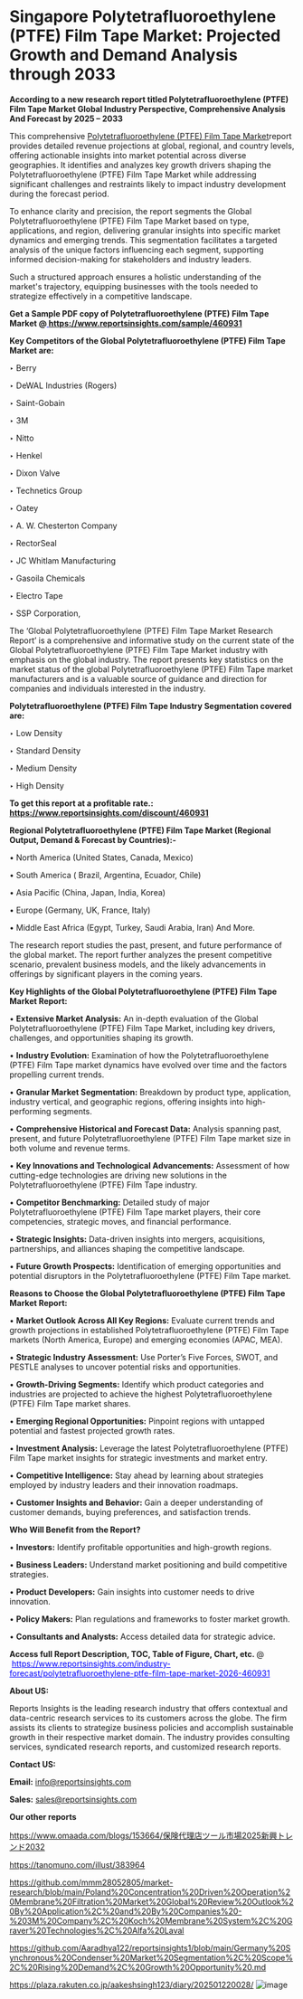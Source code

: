# Singapore Polytetrafluoroethylene (PTFE) Film Tape Market: Projected Growth and Demand Analysis through 2033

<strong>According to a new research report titled Polytetrafluoroethylene (PTFE) Film Tape Market Global Industry Perspective, Comprehensive Analysis And Forecast by 2025 – 2033</strong>

This comprehensive <a href=https://www.reportsinsights.com/sample/460931>Polytetrafluoroethylene (PTFE) Film Tape Market</a>report provides detailed revenue projections at global, regional, and country levels, offering actionable insights into market potential across diverse geographies. It identifies and analyzes key growth drivers shaping the Polytetrafluoroethylene (PTFE) Film Tape Market while addressing significant challenges and restraints likely to impact industry development during the forecast period.

To enhance clarity and precision, the report segments the Global Polytetrafluoroethylene (PTFE) Film Tape Market based on type, applications, and region, delivering granular insights into specific market dynamics and emerging trends. This segmentation facilitates a targeted analysis of the unique factors influencing each segment, supporting informed decision-making for stakeholders and industry leaders.

Such a structured approach ensures a holistic understanding of the market's trajectory, equipping businesses with the tools needed to strategize effectively in a competitive landscape.

<strong>Get a Sample PDF copy of Polytetrafluoroethylene (PTFE) Film Tape Market </strong><strong>@<a href=https://www.reportsinsights.com/sample/460931 style=color:#0000ff;> https://www.reportsinsights.com/sample/460931</a></strong></font>

<strong>Key Competitors of the Global Polytetrafluoroethylene (PTFE) Film Tape Market are:</strong>

‣ Berry

‣ DeWAL Industries (Rogers)

‣ Saint-Gobain

‣ 3M

‣ Nitto

‣ Henkel

‣ Dixon Valve

‣ Technetics Group

‣ Oatey

‣ A. W. Chesterton Company

‣ RectorSeal

‣ JC Whitlam Manufacturing

‣ Gasoila Chemicals

‣ Electro Tape

‣ SSP Corporation,

The ‘Global Polytetrafluoroethylene (PTFE) Film Tape Market Research Report’ is a comprehensive and informative study on the current state of the Global Polytetrafluoroethylene (PTFE) Film Tape Market industry with emphasis on the global industry. The report presents key statistics on the market status of the global Polytetrafluoroethylene (PTFE) Film Tape market manufacturers and is a valuable source of guidance and direction for companies and individuals interested in the industry.

<strong>Polytetrafluoroethylene (PTFE) Film Tape Industry Segmentation covered are:</strong>

‣ Low Density

‣ Standard Density

‣ Medium Density

‣ High Density

<strong>To get this report at a profitable rate.: <a href=https://www.reportsinsights.com/discount/460931 style=color:#0000ff;>https://www.reportsinsights.com/discount/460931</a></strong></font>

<strong>Regional Polytetrafluoroethylene (PTFE) Film Tape Market (Regional Output, Demand &amp; Forecast by Countries):-</strong>

• North America (United States, Canada, Mexico)

• South America ( Brazil, Argentina, Ecuador, Chile)

• Asia Pacific (China, Japan, India, Korea)

• Europe (Germany, UK, France, Italy)

• Middle East Africa (Egypt, Turkey, Saudi Arabia, Iran) And More.

The research report studies the past, present, and future performance of the global market. The report further analyzes the present competitive scenario, prevalent business models, and the likely advancements in offerings by significant players in the coming years.

<strong>Key Highlights of the Global Polytetrafluoroethylene (PTFE) Film Tape Market Report:</strong>

• <strong>Extensive Market Analysis:</strong> An in-depth evaluation of the Global Polytetrafluoroethylene (PTFE) Film Tape Market, including key drivers, challenges, and opportunities shaping its growth.

• <strong>Industry Evolution:</strong> Examination of how the Polytetrafluoroethylene (PTFE) Film Tape market dynamics have evolved over time and the factors propelling current trends.

• <strong>Granular Market Segmentation:</strong> Breakdown by product type, application, industry vertical, and geographic regions, offering insights into high-performing segments.

• <strong>Comprehensive Historical and Forecast Data:</strong> Analysis spanning past, present, and future Polytetrafluoroethylene (PTFE) Film Tape market size in both volume and revenue terms.

• <strong>Key Innovations and Technological Advancements:</strong> Assessment of how cutting-edge technologies are driving new solutions in the Polytetrafluoroethylene (PTFE) Film Tape industry.

• <strong>Competitor Benchmarking:</strong> Detailed study of major Polytetrafluoroethylene (PTFE) Film Tape market players, their core competencies, strategic moves, and financial performance.

• <strong>Strategic Insights:</strong> Data-driven insights into mergers, acquisitions, partnerships, and alliances shaping the competitive landscape.

• <strong>Future Growth Prospects:</strong> Identification of emerging opportunities and potential disruptors in the Polytetrafluoroethylene (PTFE) Film Tape market.

<strong>Reasons to Choose the Global Polytetrafluoroethylene (PTFE) Film Tape Market Report:</strong>

• <strong>Market Outlook Across All Key Regions:</strong> Evaluate current trends and growth projections in established Polytetrafluoroethylene (PTFE) Film Tape markets (North America, Europe) and emerging economies (APAC, MEA).

• <strong>Strategic Industry Assessment:</strong> Use Porter’s Five Forces, SWOT, and PESTLE analyses to uncover potential risks and opportunities.

• <strong>Growth-Driving Segments:</strong> Identify which product categories and industries are projected to achieve the highest Polytetrafluoroethylene (PTFE) Film Tape market shares.

• <strong>Emerging Regional Opportunities:</strong> Pinpoint regions with untapped potential and fastest projected growth rates.

• <strong>Investment Analysis:</strong> Leverage the latest Polytetrafluoroethylene (PTFE) Film Tape market insights for strategic investments and market entry.

• <strong>Competitive Intelligence:</strong> Stay ahead by learning about strategies employed by industry leaders and their innovation roadmaps.

• <strong>Customer Insights and Behavior:</strong> Gain a deeper understanding of customer demands, buying preferences, and satisfaction trends.

<strong>Who Will Benefit from the Report?</strong>

• <strong>Investors:</strong> Identify profitable opportunities and high-growth regions.

• <strong>Business Leaders:</strong> Understand market positioning and build competitive strategies.

• <strong>Product Developers:</strong> Gain insights into customer needs to drive innovation.

• <strong>Policy Makers:</strong> Plan regulations and frameworks to foster market growth.

• <strong>Consultants and Analysts:</strong> Access detailed data for strategic advice.
</ul>
<strong>Access full Report Description, TOC, Table of Figure, Chart, etc. </strong>@  <a href=https://www.reportsinsights.com/industry-forecast/polytetrafluoroethylene-ptfe-film-tape-market-2026-460931 style=color:#0000ff;>https://www.reportsinsights.com/industry-forecast/polytetrafluoroethylene-ptfe-film-tape-market-2026-460931</a></font>

<strong><strong>About US</strong>:</strong>

Reports Insights is the leading research industry that offers contextual and data-centric research services to its customers across the globe. The firm assists its clients to strategize business policies and accomplish sustainable growth in their respective market domain. The industry provides consulting services, syndicated research reports, and customized research reports.

<strong>Contact US:</strong>

<p class=""""><b>Email:</b> <a href=mailto:info@reportsinsights.com>info@reportsinsights.com</a></p>
<p class=""""><b>Sales:</b> <a href=mailto:sales@reportsinsights.com>sales@reportsinsights.com</a></p>

<strong>Our other reports</strong>

<a href=https://www.omaada.com/blogs/153664/保険代理店ツール市場2025新興トレンド2032>https://www.omaada.com/blogs/153664/保険代理店ツール市場2025新興トレンド2032</a>

<a href=https://tanomuno.com/illust/383964>https://tanomuno.com/illust/383964</a>

<a href=https://github.com/mmm28052805/market-research/blob/main/Poland%20Concentration%20Driven%20Operation%20Membrane%20Filtration%20Market%20Global%20Review%20Outlook%20By%20Application%2C%20and%20By%20Companies%20-%203M%20Company%2C%20Koch%20Membrane%20System%2C%20Graver%20Technologies%2C%20Alfa%20Laval>https://github.com/mmm28052805/market-research/blob/main/Poland%20Concentration%20Driven%20Operation%20Membrane%20Filtration%20Market%20Global%20Review%20Outlook%20By%20Application%2C%20and%20By%20Companies%20-%203M%20Company%2C%20Koch%20Membrane%20System%2C%20Graver%20Technologies%2C%20Alfa%20Laval</a>

<a href=https://github.com/Aaradhya122/reportsinsights1/blob/main/Germany%20Synchronous%20Condenser%20Market%20Segmentation%2C%20Scope%2C%20Rising%20Demand%2C%20Growth%20Opportunity%20.md>https://github.com/Aaradhya122/reportsinsights1/blob/main/Germany%20Synchronous%20Condenser%20Market%20Segmentation%2C%20Scope%2C%20Rising%20Demand%2C%20Growth%20Opportunity%20.md</a>

<a href=https://plaza.rakuten.co.jp/aakeshsingh123/diary/202501220028/>https://plaza.rakuten.co.jp/aakeshsingh123/diary/202501220028/</a>
![image](https://github.com/user-attachments/assets/7a0ed77f-3993-4e61-bd76-2372442f9582)
